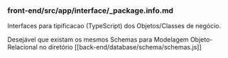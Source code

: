 ### front-end/src/app/interface/\_package.info.md

Interfaces para tipificacao (TypeScript) dos Objetos/Classes de negócio.

Desejável que existam os mesmos Schemas para Modelagem Objeto-Relacional
no diretório [[back-end/database/schema/schemas.js]]
